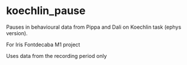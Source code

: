 # koechlin_pause
Pauses in behavioural data from Pippa and Dali on Koechlin task (ephys version). 

For Iris Fontdecaba M1 project

Uses data from the recording period only


